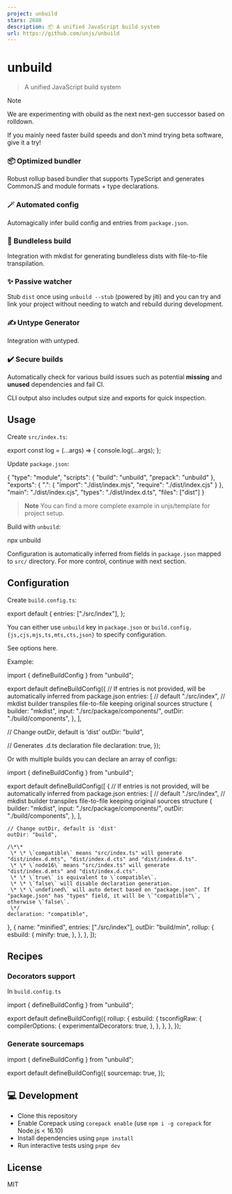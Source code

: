 ```yaml
---
project: unbuild
stars: 2688
description: 📦 A unified JavaScript build system
url: https://github.com/unjs/unbuild
---
```


unbuild
=======

> A unified JavaScript build system

Note

We are experimenting with obuild as the next next-gen successor based on rolldown.

If you mainly need faster build speeds and don't mind trying beta software, give it a try!

### 📦 Optimized bundler

Robust rollup based bundler that supports TypeScript and generates CommonJS and module formats + type declarations.

### 🪄 Automated config

Automagically infer build config and entries from `package.json`.

### 📁 Bundleless build

Integration with mkdist for generating bundleless dists with file-to-file transpilation.

### ✨ Passive watcher

Stub `dist` once using `unbuild --stub` (powered by jiti) and you can try and link your project without needing to watch and rebuild during development.

### ✍ Untype Generator

Integration with untyped.

### ✔️ Secure builds

Automatically check for various build issues such as potential **missing** and **unused** dependencies and fail CI.

CLI output also includes output size and exports for quick inspection.

Usage
-----

Create `src/index.ts`:

export const log \= (...args) \=> {
  console.log(...args);
};

Update `package.json`:

{
  "type": "module",
  "scripts": {
    "build": "unbuild",
    "prepack": "unbuild"
  },
  "exports": {
    ".": {
      "import": "./dist/index.mjs",
      "require": "./dist/index.cjs"
    }
  },
  "main": "./dist/index.cjs",
  "types": "./dist/index.d.ts",
  "files": \["dist"\]
}

> **Note** You can find a more complete example in unjs/template for project setup.

Build with `unbuild`:

npx unbuild

Configuration is automatically inferred from fields in `package.json` mapped to `src/` directory. For more control, continue with next section.

Configuration
-------------

Create `build.config.ts`:

export default {
  entries: \["./src/index"\],
};

You can either use `unbuild` key in `package.json` or `build.config.{js,cjs,mjs,ts,mts,cts,json}` to specify configuration.

See options here.

Example:

import { defineBuildConfig } from "unbuild";

export default defineBuildConfig({
  // If entries is not provided, will be automatically inferred from package.json
  entries: \[
    // default
    "./src/index",
    // mkdist builder transpiles file-to-file keeping original sources structure
    {
      builder: "mkdist",
      input: "./src/package/components/",
      outDir: "./build/components",
    },
  \],

  // Change outDir, default is 'dist'
  outDir: "build",

  // Generates .d.ts declaration file
  declaration: true,
});

Or with multiple builds you can declare an array of configs:

import { defineBuildConfig } from "unbuild";

export default defineBuildConfig(\[
  {
    // If entries is not provided, will be automatically inferred from package.json
    entries: \[
      // default
      "./src/index",
      // mkdist builder transpiles file-to-file keeping original sources structure
      {
        builder: "mkdist",
        input: "./src/package/components/",
        outDir: "./build/components",
      },
    \],

    // Change outDir, default is 'dist'
    outDir: "build",

    /\*\*
     \* \* \`compatible\` means "src/index.ts" will generate "dist/index.d.mts", "dist/index.d.cts" and "dist/index.d.ts".
     \* \* \`node16\` means "src/index.ts" will generate "dist/index.d.mts" and "dist/index.d.cts".
     \* \* \`true\` is equivalent to \`compatible\`.
     \* \* \`false\` will disable declaration generation.
     \* \* \`undefined\` will auto detect based on "package.json". If "package.json" has "types" field, it will be \`"compatible"\`, otherwise \`false\`.
     \*/
    declaration: "compatible",
  },
  {
    name: "minified",
    entries: \["./src/index"\],
    outDir: "build/min",
    rollup: {
      esbuild: {
        minify: true,
      },
    },
  },
\]);

Recipes
-------

### Decorators support

In `build.config.ts`

import { defineBuildConfig } from "unbuild";

export default defineBuildConfig({
  rollup: {
    esbuild: {
      tsconfigRaw: {
        compilerOptions: {
          experimentalDecorators: true,
        },
      },
    },
  },
});

### Generate sourcemaps

import { defineBuildConfig } from "unbuild";

export default defineBuildConfig({
  sourcemap: true,
});

💻 Development
--------------

-   Clone this repository
-   Enable Corepack using `corepack enable` (use `npm i -g corepack` for Node.js < 16.10)
-   Install dependencies using `pnpm install`
-   Run interactive tests using `pnpm dev`

License
-------

MIT
